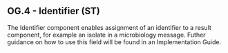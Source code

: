 ## OG.4 - Identifier (ST)

The Identifier component enables assignment of an identifier to a result component, for example an isolate in a microbiology message. Futher guidance on how to use this field will be found in an Implementation Guide.
